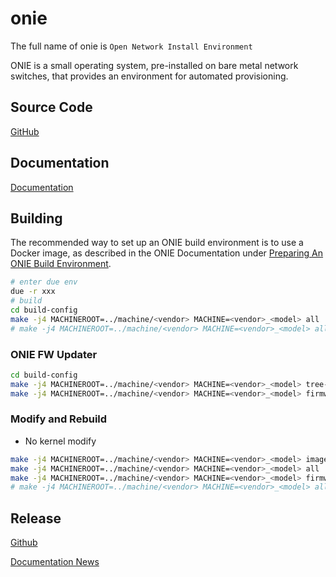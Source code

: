 # onie

The full name of onie is `Open Network Install Environment`

ONIE is a small operating system, pre-installed on bare metal network switches, that provides an environment for automated provisioning.

## Source Code

[GitHub](https://github.com/opencomputeproject/onie)

## Documentation

[Documentation](https://opencomputeproject.github.io/onie)

## Building

The recommended way to set up an ONIE build environment is to use a Docker image, as described in the ONIE Documentation under [Preparing An ONIE Build Environment](https://opencomputeproject.github.io/onie/developers/building.html#preparing-an-onie-build-environment).

```sh
# enter due env
due -r xxx
# build
cd build-config
make -j4 MACHINEROOT=../machine/<vendor> MACHINE=<vendor>_<model> all
# make -j4 MACHINEROOT=../machine/<vendor> MACHINE=<vendor>_<model> all firmware-update (With firmware-update Need)
```

### ONIE FW Updater

```sh
cd build-config
make -j4 MACHINEROOT=../machine/<vendor> MACHINE=<vendor>_<model> tree-stamp        # if not build all first
make -j4 MACHINEROOT=../machine/<vendor> MACHINE=<vendor>_<model> firmware-update
```

### Modify and Rebuild

- No kernel modify
```sh
make -j4 MACHINEROOT=../machine/<vendor> MACHINE=<vendor>_<model> image-clean firmware-update-clean
make -j4 MACHINEROOT=../machine/<vendor> MACHINE=<vendor>_<model> all
make -j4 MACHINEROOT=../machine/<vendor> MACHINE=<vendor>_<model> firmware-update
# make -j4 MACHINEROOT=../machine/<vendor> MACHINE=<vendor>_<model> all firmware-update (With firmware-update Need)
```

## Release

[Github](https://github.com/opencomputeproject/onie/releases)

[Documentation News](https://opencomputeproject.github.io/onie/news/index.html)
